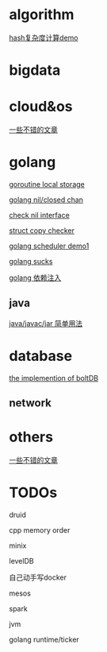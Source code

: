 # algorithm

[hash复杂度计算demo](/algorithm/hash_complexity_demo/README.md)

# bigdata

# cloud&os

[一些不错的文章](/cloud&os/README.md)

# golang

[goroutine local storage](/golang/gls/README.md)

[golang nil\/closed chan](/golang/gochan/README.md)

[check nil interface](/golang/nilinterface/README.md)

[struct copy checker](/golang/copychecker/README.md)

[golang scheduler demo1](/golang/scheduler_demo1/README.md)

[golang sucks](/golang/golangsucks/README.md)

[golang 依赖注入](https://zhuanlan.zhihu.com/p/32689810)

## java

[java/javac/jar 简单用法](/java/java_javac_jar/README.md)

# database

[the implemention of boltDB](/database/boltDB/README.md)

## network

# others

[一些不错的文章](/others/README.md)

# TODOs

druid

cpp memory order

minix

levelDB

自己动手写docker

mesos

spark

jvm

golang runtime/ticker

